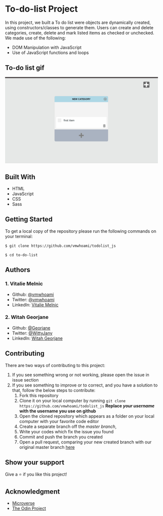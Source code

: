 # To-do-list Project
In this project, we built a To do list were objects are dynamically created, using constructors/classes to generate them. 
Users can create and delete categories, create, delete and mark listed items as checked or unchecked.
We made use of the following:

- DOM Manipulation with JavaScript
- Use of JavaScript functions and loops

## To-do list gif
![screenshot](https://github.com/Georjane/to-do-list/blob/refactor/src/assets/todo.gif)

## Built With
- HTML
- JavaScript
- CSS
- Sass

## Getting Started
To get a local copy of the repository please run the following commands on your terminal:
```
$ git clone https://github.com/vmwhoami/todolist_js
```
```
$ cd to-do-list
```

## Authors
### 1. Vitalie Melnic
* Github: [@vmwhoami](https://github.com/vmwhoami)
* Twitter: [@vmwhoami](https://twitter.com/vmwhoami)
* LinkedIn: [Vitalie Melnic](https://www.linkedin.com/in/vitalie-melnic-5802198a/)

### 2. Witah Georjane
* Github: [@Georjane](https://github.com/Georjane)
* Twitter: [@WittyJany](https://twitter.com/WittyJany)
* LinkedIn: [Witah Georjane](https://www.linkedin.com/in/witah-georjane)

## Contributing
There are two ways of contributing to this project:

1. If you see something wrong or not working, please open the issue in issue section
2. If you see something to improve or to correct, and you have a solution to that, follow the below steps to contribute:
    1. Fork this repository
    2. Clone it on your local computer by running `git clone https://github.com/vmwhoami/todolist_js` __Replace *your username* with the username you use on github__
    3. Open the cloned repository which appears as a folder on your local computer with your favorite code editor
    4. Create a separate branch off the *master branch*,
    5. Write your codes which fix the issue you found
    6. Commit and push the branch you created
    7. Open a pull request, comparing your new created branch with our original master branch [here](https://github.com/Georjane/to-do-list)

## Show your support

Give a ⭐️ if you like this project!

## Acknowledgment
* [Microverse](https://www.microvese.org)
* [The Odin Project](https://www.theodinproject.com)